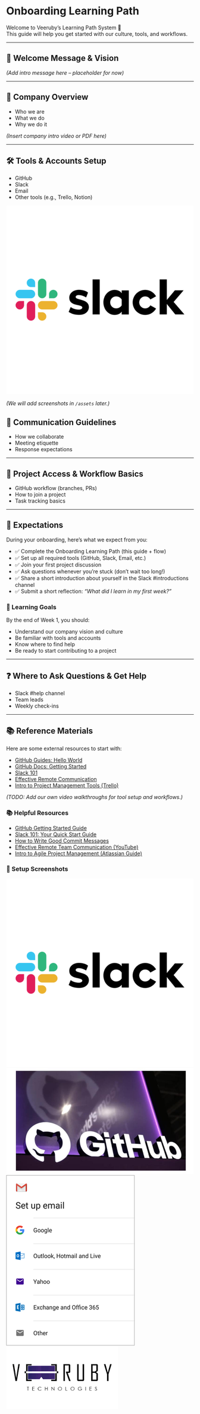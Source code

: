 # Onboarding Learning Path

Welcome to Veeruby’s Learning Path System 🚀  
This guide will help you get started with our culture, tools, and workflows.

---

## 📌 Welcome Message & Vision
*(Add intro message here – placeholder for now)*

---

## 🏢 Company Overview
- Who we are  
- What we do  
- Why we do it  

*(Insert company intro video or PDF here)*

---

## 🛠️ Tools & Accounts Setup
- GitHub  
- Slack  
- Email  
- Other tools (e.g., Trello, Notion)  

![Slack Setup](/assets/slack-setup.png)

*(We will add screenshots in `/assets` later.)*


## 💬 Communication Guidelines
- How we collaborate  
- Meeting etiquette  
- Response expectations  

---

## 📂 Project Access & Workflow Basics
- GitHub workflow (branches, PRs)  
- How to join a project  
- Task tracking basics  

---

## 🎯 Expectations

During your onboarding, here’s what we expect from you:

- ✅ Complete the Onboarding Learning Path (this guide + flow)
- ✅ Set up all required tools (GitHub, Slack, Email, etc.)
- ✅ Join your first project discussion
- ✅ Ask questions whenever you’re stuck (don’t wait too long!)
- ✅ Share a short introduction about yourself in the Slack #introductions channel
- ✅ Submit a short reflection: *“What did I learn in my first week?”*

### 📅 Learning Goals
By the end of Week 1, you should:
- Understand our company vision and culture
- Be familiar with tools and accounts
- Know where to find help
- Be ready to start contributing to a project


---

## ❓ Where to Ask Questions & Get Help
- Slack #help channel  
- Team leads  
- Weekly check-ins  

---

## 📚 Reference Materials
Here are some external resources to start with:
- [GitHub Guides: Hello World](https://guides.github.com/activities/hello-world/)
- [GitHub Docs: Getting Started](https://docs.github.com/en/get-started)
- [Slack 101](https://slack.com/help/articles/218080037-Getting-started-for-new-users)
- [Effective Remote Communication](https://www.youtube.com/watch?v=2FZ6zqkDJyo)
- [Intro to Project Management Tools (Trello)](https://www.youtube.com/watch?v=5XdcRzSxHnc)

*(TODO: Add our own video walkthroughs for tool setup and workflows.)*
### 📚 Helpful Resources
- [GitHub Getting Started Guide](https://docs.github.com/en/get-started)
- [Slack 101: Your Quick Start Guide](https://slack.com/resources/slack-101)
- [How to Write Good Commit Messages](https://www.conventionalcommits.org/en/v1.0.0/)
- [Effective Remote Team Communication (YouTube)](https://www.youtube.com/watch?v=DyvVO6j4Jjk)
- [Intro to Agile Project Management (Atlassian Guide)](https://www.atlassian.com/agile/project-management)

### 📸 Setup Screenshots
![Slack Setup](/assets/slack-setup.png)  
![GitHub Setup](/assets/github-setup.png)  
![Email Setup](/assets/email-setup.png)  
![Company Intro Video](/assets/company-intro.png)

